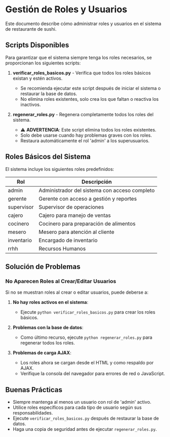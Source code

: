 # Gestión de Roles y Usuarios

Este documento describe cómo administrar roles y usuarios en el sistema de restaurante de sushi.

## Scripts Disponibles

Para garantizar que el sistema siempre tenga los roles necesarios, se proporcionan los siguientes scripts:

1. **verificar_roles_basicos.py** - Verifica que todos los roles básicos existan y estén activos.
   - Se recomienda ejecutar este script después de iniciar el sistema o restaurar la base de datos.
   - No elimina roles existentes, solo crea los que faltan o reactiva los inactivos.

2. **regenerar_roles.py** - Regenera completamente todos los roles del sistema.
   - ⚠️ **ADVERTENCIA**: Este script elimina todos los roles existentes.
   - Solo debe usarse cuando hay problemas graves con los roles.
   - Restaura automáticamente el rol 'admin' a los superusuarios.

## Roles Básicos del Sistema

El sistema incluye los siguientes roles predefinidos:

| Rol         | Descripción                                  |
|-------------|----------------------------------------------|
| admin       | Administrador del sistema con acceso completo|
| gerente     | Gerente con acceso a gestión y reportes      |
| supervisor  | Supervisor de operaciones                    |
| cajero      | Cajero para manejo de ventas                 |
| cocinero    | Cocinero para preparación de alimentos       |
| mesero      | Mesero para atención al cliente              |
| inventario  | Encargado de inventario                      |
| rrhh        | Recursos Humanos                             |

## Solución de Problemas

### No Aparecen Roles al Crear/Editar Usuarios

Si no se muestran roles al crear o editar usuarios, puede deberse a:

1. **No hay roles activos en el sistema**:
   - Ejecute `python verificar_roles_basicos.py` para crear los roles básicos.

2. **Problemas con la base de datos**:
   - Como último recurso, ejecute `python regenerar_roles.py` para regenerar todos los roles.

3. **Problemas de carga AJAX**:
   - Los roles ahora se cargan desde el HTML y como respaldo por AJAX.
   - Verifique la consola del navegador para errores de red o JavaScript.

## Buenas Prácticas

- Siempre mantenga al menos un usuario con rol de 'admin' activo.
- Utilice roles específicos para cada tipo de usuario según sus responsabilidades.
- Ejecute `verificar_roles_basicos.py` después de restaurar la base de datos.
- Haga una copia de seguridad antes de ejecutar `regenerar_roles.py`.
